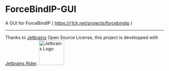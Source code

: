 # ForceBindIP-GUI
A GUI for ForceBindIP ( https://r1ch.net/projects/forcebindip )

-------------------------------

Thanks to [Jetbrains](https://www.jetbrains.com/?from=https://github.com/Unreal852/ForceBindIP-GUI) Open Source License, this project is developped with [Jetbrains Rider](https://www.jetbrains.com/rider/).
<img src="https://i.imgur.com/GWgD5Cq.png" alt="Jetbrains Logo" width="80" height="80">
